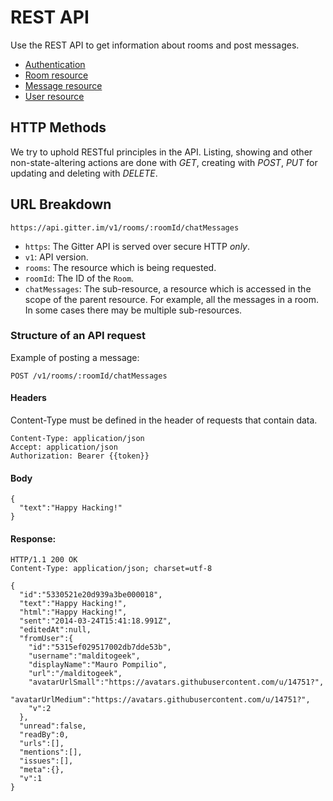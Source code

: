 # REST API

Use the REST API to get information about rooms and post messages.

* [Authentication](authentication)
* [Room resource](rooms-resource)
* [Message resource](messages-resource)
* [User resource](user-resource)


## HTTP Methods
We try to uphold RESTful principles in the API. Listing, showing and other non-state-altering actions are done with _GET_, creating with _POST_, _PUT_ for updating and deleting with _DELETE_.

## URL Breakdown

```
https://api.gitter.im/v1/rooms/:roomId/chatMessages
```

* `https`: The Gitter API is served over secure HTTP *only*.
* `v1`: API version.
* `rooms`: The resource which is being requested.
* `roomId`: The ID of the `Room`.
* `chatMessages`: The sub-resource, a resource which is accessed in the scope of the parent resource. For example, all the messages in a room. In some cases there may be multiple sub-resources.


### Structure of an API request

Example of posting a message:

```
POST /v1/rooms/:roomId/chatMessages
```

#### Headers

Content-Type must be defined in the header of requests that contain data.

```
Content-Type: application/json
Accept: application/json
Authorization: Bearer {{token}}
```

#### Body
```
{
  "text":"Happy Hacking!"
}
```

#### Response:

```
HTTP/1.1 200 OK
Content-Type: application/json; charset=utf-8
```
```
{
  "id":"5330521e20d939a3be000018",
  "text":"Happy Hacking!",
  "html":"Happy Hacking!",
  "sent":"2014-03-24T15:41:18.991Z",
  "editedAt":null,
  "fromUser":{
    "id":"5315ef029517002db7dde53b",
    "username":"malditogeek",
    "displayName":"Mauro Pompilio",
    "url":"/malditogeek",
    "avatarUrlSmall":"https://avatars.githubusercontent.com/u/14751?",
    "avatarUrlMedium":"https://avatars.githubusercontent.com/u/14751?",
    "v":2
  },
  "unread":false,
  "readBy":0,
  "urls":[],
  "mentions":[],
  "issues":[],
  "meta":{},
  "v":1
}
```
